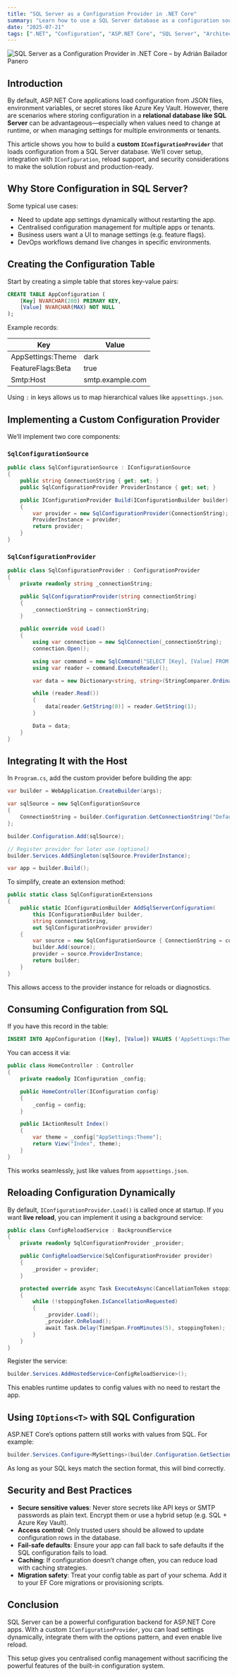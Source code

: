 ```yaml
---
title: "SQL Server as a Configuration Provider in .NET Core"
summary: "Learn how to use a SQL Server database as a configuration source in ASP.NET Core. This guide covers custom providers, dynamic reload support, and best practices for secure, scalable config management."
date: "2025-07-21"
tags: [".NET", "Configuration", "ASP.NET Core", "SQL Server", "Architecture", "Dependency Injection", "IConfiguration"]
---
```


![SQL Server as a Configuration Provider in .NET Core – by Adrián Bailador Panero](ConfigurationProvider.png)

## Introduction

By default, ASP.NET Core applications load configuration from JSON files, environment variables, or secret stores like Azure Key Vault. However, there are scenarios where storing configuration in a **relational database like SQL Server** can be advantageous—especially when values need to change at runtime, or when managing settings for multiple environments or tenants.

This article shows you how to build a **custom `IConfigurationProvider`** that loads configuration from a SQL Server database. We’ll cover setup, integration with `IConfiguration`, reload support, and security considerations to make the solution robust and production-ready.

## Why Store Configuration in SQL Server?

Some typical use cases:

* Need to update app settings dynamically without restarting the app.
* Centralised configuration management for multiple apps or tenants.
* Business users want a UI to manage settings (e.g. feature flags).
* DevOps workflows demand live changes in specific environments.

## Creating the Configuration Table

Start by creating a simple table that stores key-value pairs:

```sql
CREATE TABLE AppConfiguration (
    [Key] NVARCHAR(200) PRIMARY KEY,
    [Value] NVARCHAR(MAX) NOT NULL
);
```

Example records:

| Key                | Value            |
| ------------------ | ---------------- |
| AppSettings\:Theme | dark             |
| FeatureFlags\:Beta | true             |
| Smtp\:Host         | smtp.example.com |

Using `:` in keys allows us to map hierarchical values like `appsettings.json`.

## Implementing a Custom Configuration Provider

We’ll implement two core components:

### `SqlConfigurationSource`

```csharp
public class SqlConfigurationSource : IConfigurationSource
{
    public string ConnectionString { get; set; }
    public SqlConfigurationProvider ProviderInstance { get; set; }

    public IConfigurationProvider Build(IConfigurationBuilder builder)
    {
        var provider = new SqlConfigurationProvider(ConnectionString);
        ProviderInstance = provider;
        return provider;
    }
}
```

### `SqlConfigurationProvider`

```csharp
public class SqlConfigurationProvider : ConfigurationProvider
{
    private readonly string _connectionString;

    public SqlConfigurationProvider(string connectionString)
    {
        _connectionString = connectionString;
    }

    public override void Load()
    {
        using var connection = new SqlConnection(_connectionString);
        connection.Open();

        using var command = new SqlCommand("SELECT [Key], [Value] FROM AppConfiguration", connection);
        using var reader = command.ExecuteReader();

        var data = new Dictionary<string, string>(StringComparer.OrdinalIgnoreCase);

        while (reader.Read())
        {
            data[reader.GetString(0)] = reader.GetString(1);
        }

        Data = data;
    }
}
```

## Integrating It with the Host

In `Program.cs`, add the custom provider before building the app:

```csharp
var builder = WebApplication.CreateBuilder(args);

var sqlSource = new SqlConfigurationSource
{
    ConnectionString = builder.Configuration.GetConnectionString("DefaultConnection")
};

builder.Configuration.Add(sqlSource);

// Register provider for later use (optional)
builder.Services.AddSingleton(sqlSource.ProviderInstance);

var app = builder.Build();
```

To simplify, create an extension method:

```csharp
public static class SqlConfigurationExtensions
{
    public static IConfigurationBuilder AddSqlServerConfiguration(
        this IConfigurationBuilder builder,
        string connectionString,
        out SqlConfigurationProvider provider)
    {
        var source = new SqlConfigurationSource { ConnectionString = connectionString };
        builder.Add(source);
        provider = source.ProviderInstance;
        return builder;
    }
}
```

This allows access to the provider instance for reloads or diagnostics.

## Consuming Configuration from SQL

If you have this record in the table:

```sql
INSERT INTO AppConfiguration ([Key], [Value]) VALUES ('AppSettings:Theme', 'dark');
```

You can access it via:

```csharp
public class HomeController : Controller
{
    private readonly IConfiguration _config;

    public HomeController(IConfiguration config)
    {
        _config = config;
    }

    public IActionResult Index()
    {
        var theme = _config["AppSettings:Theme"];
        return View("Index", theme);
    }
}
```

This works seamlessly, just like values from `appsettings.json`.

## Reloading Configuration Dynamically

By default, `IConfigurationProvider.Load()` is called once at startup. If you want **live reload**, you can implement it using a background service:

```csharp
public class ConfigReloadService : BackgroundService
{
    private readonly SqlConfigurationProvider _provider;

    public ConfigReloadService(SqlConfigurationProvider provider)
    {
        _provider = provider;
    }

    protected override async Task ExecuteAsync(CancellationToken stoppingToken)
    {
        while (!stoppingToken.IsCancellationRequested)
        {
            _provider.Load();
            _provider.OnReload();
            await Task.Delay(TimeSpan.FromMinutes(5), stoppingToken);
        }
    }
}
```

Register the service:

```csharp
builder.Services.AddHostedService<ConfigReloadService>();
```

This enables runtime updates to config values with no need to restart the app.

## Using `IOptions<T>` with SQL Configuration

ASP.NET Core’s options pattern still works with values from SQL. For example:

```csharp
builder.Services.Configure<MySettings>(builder.Configuration.GetSection("MySettings"));
```

As long as your SQL keys match the section format, this will bind correctly.

## Security and Best Practices

* **Secure sensitive values**: Never store secrets like API keys or SMTP passwords as plain text. Encrypt them or use a hybrid setup (e.g. SQL + Azure Key Vault).
* **Access control**: Only trusted users should be allowed to update configuration rows in the database.
* **Fail-safe defaults**: Ensure your app can fall back to safe defaults if the SQL configuration fails to load.
* **Caching**: If configuration doesn’t change often, you can reduce load with caching strategies.
* **Migration safety**: Treat your config table as part of your schema. Add it to your EF Core migrations or provisioning scripts.


## Conclusion

SQL Server can be a powerful configuration backend for ASP.NET Core apps. With a custom `IConfigurationProvider`, you can load settings dynamically, integrate them with the options pattern, and even enable live reload.

This setup gives you centralised config management without sacrificing the powerful features of the built-in configuration system.

